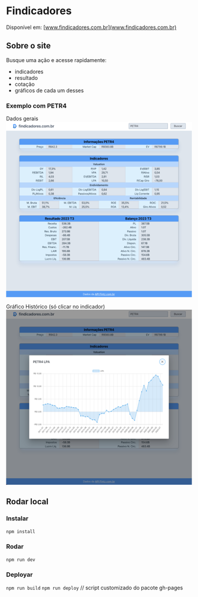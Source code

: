 # Findicadores

Disponível em:
[www.findicadores.com.br](www.findicadores.com.br)

## Sobre o site

Busque uma ação e acesse rapidamente:
- indicadores
- resultado
- cotação
- gráficos de cada um desses

### Exemplo com PETR4

Dados gerais
![PETR4.png](src/assets/PETR4.png)

Gráfico Histórico (só clicar no indicador)
![PETR4.png](src/assets/PETR4_LPA.png)

## Rodar local

### Instalar
`npm install`

### Rodar
`npm run dev`

### Deployar
`npm run build`
`npm run deploy` // script customizado do pacote gh-pages